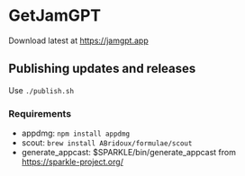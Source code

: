 # GetJamGPT
Download latest at https://jamgpt.app

## Publishing updates and releases
Use `./publish.sh`

### Requirements
- appdmg: `npm install appdmg`
- scout: `brew install ABridoux/formulae/scout`
- generate_appcast: $SPARKLE/bin/generate_appcast from https://sparkle-project.org/

